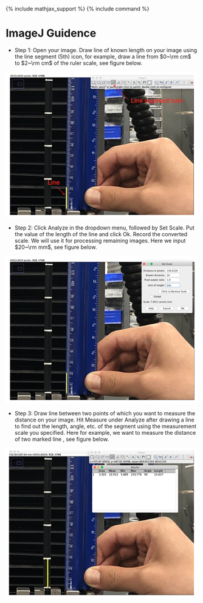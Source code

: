 {% include mathjax_support %}
{% include command %}
# ImageJ Guidence
* Step 1:  Open your image. Draw line of known length on your image using the line segment (5th) icon, for example, draw a line from $0~\rm cm$ to $2~\rm cm$ of the ruler scale, see figure below.

<center>
<img src="ImageJ1.png" alt="drawing" width="600"/>
</center>

* Step 2: Click Analyze in the dropdown menu, followed by Set Scale. Put the value of the length of the line and click Ok. Record the converted scale. We will use it for processing remaining images. Here we input $20~\rm mm$, see figure below.

<center>
<img src="ImageJ2.png" alt="drawing" width="600"/>
</center>

* Step 3: Draw line between two points of which you want to measure the distance on your image. Hit Measure under Analyze after drawing a line to find out the length, angle, etc. of the segment using the measurement scale you specified. Here for example, we want to measure the distance of two marked line , see figure below.

<center>
<img src="ImageJ3.png" alt="drawing" width="600"/>
</center>